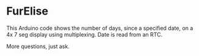 FurElise
========

This Arduino code shows the number of days, since a specified date, on a 4x 7 seg display using multiplexing. Date is read from an RTC.

More questions, just ask.
